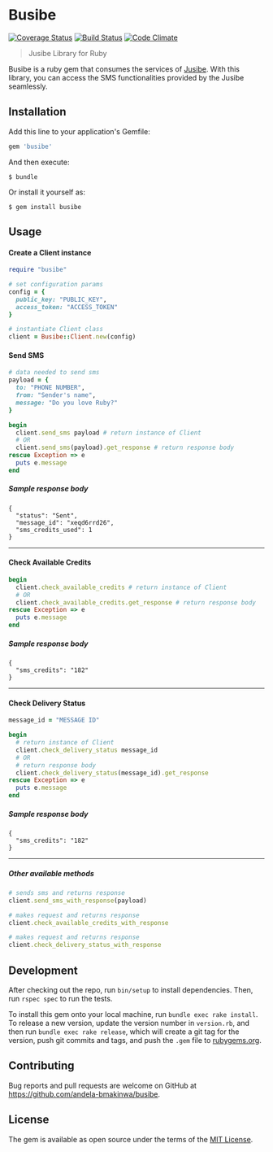 # Busibe

[![Coverage Status](https://coveralls.io/repos/github/andela-bmakinwa/busibe/badge.svg?branch=master)](https://coveralls.io/github/andela-bmakinwa/busibe?branch=master) [![Build Status](https://travis-ci.org/andela-bmakinwa/busibe.svg?branch=master)](https://travis-ci.org/andela-bmakinwa/busibe) [![Code Climate](https://codeclimate.com/github/andela-bmakinwa/busibe/badges/gpa.svg)](https://codeclimate.com/github/andela-bmakinwa/busibe)

> Jusibe Library for Ruby

Busibe is a ruby gem that consumes the services of [Jusibe](http:://jusibe.com). With this library, you can access the SMS functionalities provided by the Jusibe seamlessly.

## Installation

Add this line to your application's Gemfile:

```ruby
gem 'busibe'
```

And then execute:

    $ bundle

Or install it yourself as:

    $ gem install busibe

## Usage


#### Create a Client instance
```ruby
require "busibe"

# set configuration params
config = {
  public_key: "PUBLIC_KEY",
  access_token: "ACCESS_TOKEN"
}

# instantiate Client class
client = Busibe::Client.new(config)
```

#### Send SMS

```ruby
# data needed to send sms
payload = {
  to: "PHONE NUMBER",
  from: "Sender's name",
  message: "Do you love Ruby?"
}

begin
  client.send_sms payload # return instance of Client
  # OR
  client.send_sms(payload).get_response # return response body
rescue Exception => e
  puts e.message
end
```

##### Sample response body
```
{
  "status": "Sent",
  "message_id": "xeqd6rrd26",
  "sms_credits_used": 1
}
```

___
#### Check Available Credits

```ruby
begin
  client.check_available_credits # return instance of Client
  # OR
  client.check_available_credits.get_response # return response body
rescue Exception => e
  puts e.message
end
```

##### Sample response body
```
{
  "sms_credits": "182"
}
```
___

#### Check Delivery Status

```ruby
message_id = "MESSAGE ID"

begin
  # return instance of Client
  client.check_delivery_status message_id 
  # OR
  # return response body
  client.check_delivery_status(message_id).get_response 
rescue Exception => e
  puts e.message
end
```

##### Sample response body
```
{
  "sms_credits": "182"
}
```
___

##### Other available methods
```ruby
# sends sms and returns response
client.send_sms_with_response(payload)

# makes request and returns response
client.check_available_credits_with_response

# makes request and returns response
client.check_delivery_status_with_response
```

## Development

After checking out the repo, run `bin/setup` to install dependencies. Then, run `rspec spec` to run the tests.

To install this gem onto your local machine, run `bundle exec rake install`. To release a new version, update the version number in `version.rb`, and then run `bundle exec rake release`, which will create a git tag for the version, push git commits and tags, and push the `.gem` file to [rubygems.org](https://rubygems.org).

## Contributing

Bug reports and pull requests are welcome on GitHub at https://github.com/andela-bmakinwa/busibe.


## License

The gem is available as open source under the terms of the [MIT License](http://opensource.org/licenses/MIT).


